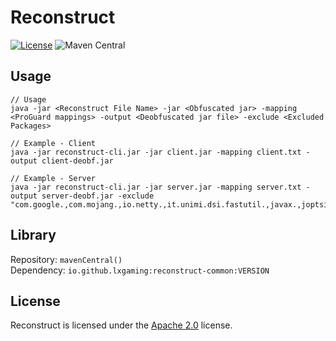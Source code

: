 # Reconstruct

[![License](https://lxgaming.github.io/badges/License-Apache%202.0-blue.svg)](https://www.apache.org/licenses/LICENSE-2.0)
![Maven Central](https://img.shields.io/maven-central/v/io.github.lxgaming/reconstruct-common)

## Usage
```
// Usage
java -jar <Reconstruct File Name> -jar <Obfuscated jar> -mapping <ProGuard mappings> -output <Deobfuscated jar file> -exclude <Excluded Packages>

// Example - Client
java -jar reconstruct-cli.jar -jar client.jar -mapping client.txt -output client-deobf.jar

// Example - Server
java -jar reconstruct-cli.jar -jar server.jar -mapping server.txt -output server-deobf.jar -exclude "com.google.,com.mojang.,io.netty.,it.unimi.dsi.fastutil.,javax.,joptsimple.,org.apache."
```

## Library
Repository: `mavenCentral()`
<br>
Dependency: `io.github.lxgaming:reconstruct-common:VERSION`

## License
Reconstruct is licensed under the [Apache 2.0](https://www.apache.org/licenses/LICENSE-2.0) license.